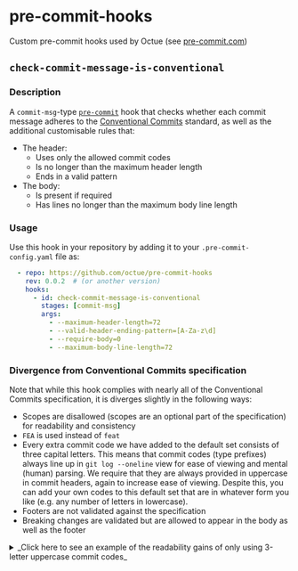# pre-commit-hooks
Custom pre-commit hooks used by Octue (see [pre-commit.com](https://pre-commit.com))

## `check-commit-message-is-conventional`

### Description
A `commit-msg`-type [`pre-commit`](https://pre-commit.com) hook that checks whether each commit message adheres to the
[Conventional Commits](https://www.conventionalcommits.org/en/v1.0.0/) standard, as well as the additional customisable
rules that:
* The header:
  * Uses only the allowed commit codes
  * Is no longer than the maximum header length
  * Ends in a valid pattern
* The body:
  * Is present if required
  * Has lines no longer than the maximum body line length

### Usage
Use this hook in your repository by adding it to your `.pre-commit-config.yaml` file as:

```yaml
  - repo: https://github.com/octue/pre-commit-hooks
    rev: 0.0.2  # (or another version)
    hooks:
      - id: check-commit-message-is-conventional
        stages: [commit-msg]
        args:
          - --maximum-header-length=72
          - --valid-header-ending-pattern=[A-Za-z\d]
          - --require-body=0
          - --maximum-body-line-length=72
```

### Divergence from Conventional Commits specification
Note that while this hook complies with nearly all of the Conventional Commits specification, it is diverges slightly
in the following ways:
* Scopes are disallowed (scopes are an optional part of the specification) for readability and consistency
* `FEA` is used instead of `feat`
* Every extra commit code we have added to the default set consists of three capital letters. This means that
  commit codes (type prefixes) always line up in `git log --oneline` view for ease of viewing and mental (human)
  parsing. We require that they are always provided in uppercase in commit headers, again to increase ease of
  viewing. Despite this, you can add your own codes to this default set that are in whatever form you like (e.g.
  any number of letters in lowercase).
* Footers are not validated against the specification
* Breaking changes are validated but are allowed to appear in the body as well as the footer

<details>
  <summary>_Click here to see an example of the readability gains of only using 3-letter uppercase commit codes_</summary>

  ```git
  >>> git log --oneline -10

  82f5953 ENH: Validate breaking change indicators in commit messages  (HEAD -> main)
  810944a ENH: Improve range of commit codes available
  311f4f5 REF: Move comment removal into method  (origin/main, origin/HEAD)
  ba2aca3 IMP: Explain commit codes in error message
  f0142c2 DOC: Update README
  214af4f TST: Test optional CLI args
  417efcc IMP: Add DOC and LOG commit codes
  d528edd OPS: Use version of hook specified in this repo locally
  5b5727c IMP: Allow options to be passed to hook
  86e07c5 CLN: Apply pre-commit checks to all files
  ```
</details>
